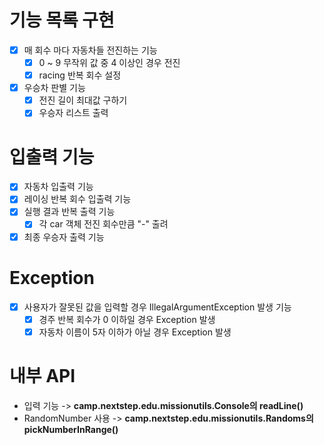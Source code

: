 # 기능 목록 구현
- [X] 매 회수 마다 자동차들 전진하는 기능
  - [X] 0 ~ 9 무작위 값 중 4 이상인 경우 전진
  - [X] racing 반복 회수 설정
- [X] 우승차 판별 기능
  - [X] 전진 길이 최대값 구하기
  - [X] 우승자 리스트 출력

# 입출력 기능
- [X] 자동차 입출력 기능
- [X] 레이싱 반복 회수 입출력 기능
- [X] 실행 결과 반복 출력 기능
  - [X] 각 car 객체 전진 회수만큼 "-" 출려
- [X] 최종 우승자 출력 기능

# Exception
- [x] 사용자가 잘못된 값을 입력할 경우 IllegalArgumentException 발생 기능
  - [x] 경주 반복 회수가 0 이하일 경우 Exception 발생
  - [X] 자동차 이름이 5자 이하가 아닐 경우 Exception 발생

# 내부 API
  - 입력 기능 -> **camp.nextstep.edu.missionutils.Console의 readLine()**
  - RandomNumber 사용 -> **camp.nextstep.edu.missionutils.Randoms의 pickNumberInRange()**